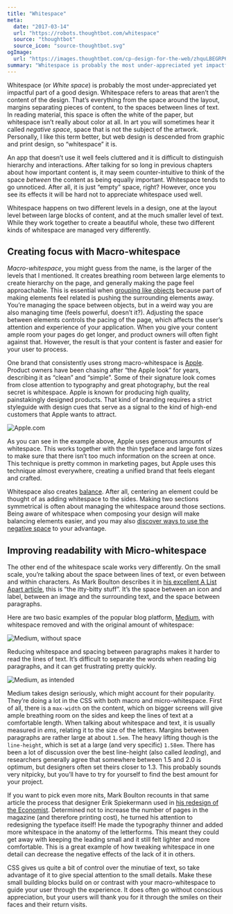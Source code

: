 ```yaml
---
title: "Whitespace"
meta:
  date: "2017-03-14"
  url: "https://robots.thoughtbot.com/whitespace"
  source: "thoughtbot"
  source_icon: "source-thoughtbot.svg"
ogImage:
  url: "https://images.thoughtbot.com/cp-design-for-the-web/zhquLBEGRP68MT3w8oZh_elements-white-space-micro-small.png"
summary: "Whitespace is probably the most under-appreciated yet impactful part of a good design."
---
```


Whitespace (or _White space_) is probably the most under-appreciated yet impactful part of a good design. Whitespace refers to areas that aren’t the content of the design. That’s everything from the space around the layout, margins separating pieces of content, to the spaces between lines of text. In reading material, this space is often the white of the paper, but whitespace isn’t really about color at all. In art you will sometimes hear it called _negative space_, space that is not the subject of the artwork. Personally, I like this term better, but web design is descended from graphic and print design, so “whitespace” it is.

An app that doesn’t use it well feels cluttered and it is difficult to distinguish hierarchy and interactions. After talking for so long in previous chapters about how important content is, it may seem counter-intuitive to think of the space _between_ the content as being equally important. Whitespace tends to go unnoticed. After all, it is just “empty” space, right? However, once you see its effects it will be hard not to appreciate whitespace used well.

Whitespace happens on two different levels in a design, one at the layout level between large blocks of content, and at the much smaller level of text. While they work together to create a beautiful whole, these two different kinds of whitespace are managed very differently.

## Creating focus with Macro-whitespace

_Macro-whitespace_, you might guess from the name, is the larger of the levels that I mentioned. It creates breathing room between large elements to create hierarchy on the page, and generally making the page feel approachable. This is essential when [grouping like objects](https://robots.thoughtbot.com/form-and-space) because part of making elements feel related is pushing the surrounding elements away. You’re managing the space between objects, but in a weird way you are also managing time (feels powerful, doesn’t it?). Adjusting the space between elements controls the pacing of the page, which affects the user’s attention and experience of your application. When you give your content ample room your pages do get longer, and product owners will often fight against that. However, the result is that your content is faster and easier for your user to process.

One brand that consistently uses strong macro-whitespace is [Apple](http://apple.com). Product owners have been chasing after “the Apple look” for years, describing it as “clean” and “simple”. Some of their signature look comes from close attention to typography and great photography, but the real secret is whitespace. Apple is known for producing high quality, painstakingly designed products. That kind of branding requires a strict styleguide with design cues that serve as a signal to the kind of high-end customers that Apple wants to attract.

![Apple.com](https://images.thoughtbot.com/cp-design-for-the-web/rioTUswbSSC4PZBrq0Kv_elements-white-space-macro.png)

As you can see in the example above, Apple uses generous amounts of whitespace. This works together with the thin typeface and large font sizes to make sure that there isn’t too much information on the screen at once. This technique is pretty common in marketing pages, but Apple uses this technique almost everywhere, creating a unified brand that feels elegant and crafted.

Whitespace also creates [balance](https://robots.thoughtbot.com/balance). After all, centering an element could be thought of as adding whitespace to the sides. Making two sections symmetrical is often about managing the whitespace around those sections. Being aware of whitespace when composing your design will make balancing elements easier, and you may also [discover ways to use the negative space](https://photographylife.com/negative-space-in-photography) to your advantage.

## Improving readability with Micro-whitespace

The other end of the whitespace scale works very differently. On the small scale, you’re talking about the space between lines of text, or even between and within characters. As Mark Boulton describes it in [his excellent A List Apart article](http://alistapart.com/article/whitespace), this is “the itty-bitty stuff”. It’s the space between an icon and label, between an image and the surrounding text, and the space between paragraphs.

Here are two basic examples of the popular blog platform, [Medium](http://medium.com), with whitespace removed and with the original amount of whitespace:

![Medium, without space](https://images.thoughtbot.com/cp-design-for-the-web/zhquLBEGRP68MT3w8oZh_elements-white-space-micro-small.png)

Reducing whitespace and spacing between paragraphs makes it harder to read the lines of text. It’s difficult to separate the words when reading big paragraphs, and it can get frustrating pretty quickly.

![Medium, as intended](https://images.thoughtbot.com/cp-design-for-the-web/RRpWixsSdCNGZnl1LoBg_elements-white-space-micro-large.png)

Medium takes design seriously, which might account for their popularity. They’re doing a lot in the CSS with both macro and micro-whitespace. First of all, there is a `max-width` on the content, which on bigger screens will give ample breathing room on the sides and keep the lines of text at a comfortable length. When talking about whitespace and text, it is usually measured in _ems_, relating it to the size of the letters. Margins between paragraphs are rather large at about `1.5em`. The heavy lifting though is the `line-height`, which is set at a large (and very specific) `1.58em`. There has been a lot of discussion over the best line-height (also called _leading_), and researchers generally agree that somewhere between 1.5 and 2.0 is optimum, but designers often set theirs closer to 1.3. This probably sounds very nitpicky, but you’ll have to try for yourself to find the best amount for your project.

If you want to pick even more nits, Mark Boulton recounts in that same article the process that designer Erik Spiekermann used in [his redesign of the Economist](http://spiekermann.com/en/why-the-economist-is-thriving). Determined not to increase the number of pages in the magazine (and therefore printing cost), he turned his attention to redesigning the typeface itself! He made the typography thinner and added more whitespace in the anatomy of the letterforms. This meant they could get away with keeping the leading small and it still felt lighter and more comfortable. This is a great example of how tweaking whitespace in one detail can decrease the negative effects of the lack of it in others.

CSS gives us quite a bit of control over the minutiae of text, so take advantage of it to give special attention to the small details. Make these small building blocks build on or contrast with your macro-whitespace to guide your user through the experience. It does often go without conscious appreciation, but your users will thank you for it through the smiles on their faces and their return visits.
